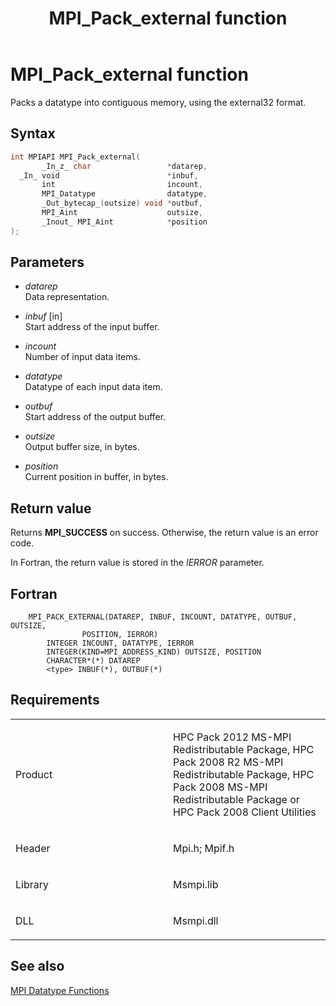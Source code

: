 ﻿---
title: MPI_Pack_external function
TOCTitle: MPI_Pack_external function
ms:assetid: c2051da8-9986-49f7-b19b-feb1d45d9a56
ms:mtpsurl: https://msdn.microsoft.com/en-us/library/Dn473441(v=VS.85)
ms:contentKeyID: 59360977
ms.date: 03/28/2018
mtps_version: v=VS.85
f1_keywords:
- MPI_PACK_EXTERNAL
- mpif/MPI_Pack_external
- mpi/MPI_PACK_EXTERNAL
dev_langs:
- C++
- C
---

# MPI\_Pack\_external function

Packs a datatype into contiguous memory, using the external32 format.

## Syntax

``` c++
int MPIAPI MPI_Pack_external(
       _In_z_ char                 *datarep,
  _In_ void                        *inbuf,
       int                         incount,
       MPI_Datatype                datatype,
       _Out_bytecap_(outsize) void *outbuf,
       MPI_Aint                    outsize,
       _Inout_ MPI_Aint            *position
);
```

## Parameters

  - *datarep*  
    Data representation.

  - *inbuf* \[in\]  
    Start address of the input buffer.

  - *incount*  
    Number of input data items.

  - *datatype*  
    Datatype of each input data item.

  - *outbuf*  
    Start address of the output buffer.

  - *outsize*  
    Output buffer size, in bytes.

  - *position*  
    Current position in buffer, in bytes.

## Return value

Returns **MPI\_SUCCESS** on success. Otherwise, the return value is an error code.

In Fortran, the return value is stored in the *IERROR* parameter.

## Fortran

``` FORTRAN
    MPI_PACK_EXTERNAL(DATAREP, INBUF, INCOUNT, DATATYPE, OUTBUF, OUTSIZE,
                POSITION, IERROR)
        INTEGER INCOUNT, DATATYPE, IERROR
        INTEGER(KIND=MPI_ADDRESS_KIND) OUTSIZE, POSITION
        CHARACTER*(*) DATAREP
        <type> INBUF(*), OUTBUF(*)
```

## Requirements

<table>
<colgroup>
<col style="width: 50%" />
<col style="width: 50%" />
</colgroup>
<tbody>
<tr class="odd">
<td><p>Product</p></td>
<td><p>HPC Pack 2012 MS-MPI Redistributable Package, HPC Pack 2008 R2 MS-MPI Redistributable Package, HPC Pack 2008 MS-MPI Redistributable Package or HPC Pack 2008 Client Utilities</p></td>
</tr>
<tr class="even">
<td><p>Header</p></td>
<td>Mpi.h;
Mpif.h</td>
</tr>
<tr class="odd">
<td><p>Library</p></td>
<td>Msmpi.lib</td>
</tr>
<tr class="even">
<td><p>DLL</p></td>
<td>Msmpi.dll</td>
</tr>
</tbody>
</table>


## See also

[MPI Datatype Functions](mpi-datatype-functions.md)

